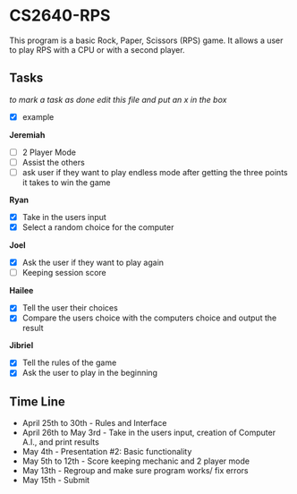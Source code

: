 # CS2640-RPS
This program is a basic Rock, Paper, Scissors (RPS) game. It allows a user to play RPS with a CPU or with a second player. 

## Tasks
_to mark a task as done edit this file and put an x in the box_
- [x] example

**Jeremiah**
- [ ] 2 Player Mode
- [ ] Assist the others
- [ ] ask user if they want to play endless mode after getting the three points it takes to win the game

**Ryan**
- [x] Take in the users input
- [x] Select a random choice for the computer

**Joel**
- [X] Ask the user if they want to play again
- [ ] Keeping session score

**Hailee**
- [x] Tell the user their choices
- [X] Compare the users choice with the computers choice and output the result

**Jibriel**
- [x] Tell the rules of the game
- [x] Ask the user to play in the beginning

## Time Line
- April 25th to 30th - Rules and Interface
- April 26th to May 3rd - Take in the users input, creation of Computer A.I., and print results
- May 4th - Presentation #2: Basic functionality
- May 5th to 12th - Score keeping mechanic and 2 player mode
- May 13th - Regroup and make sure program works/ fix errors
- May 15th - Submit
